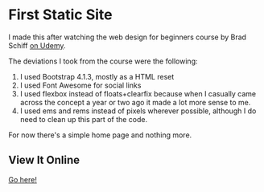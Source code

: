 # First Static Site

I made this after watching the web design for beginners course by Brad Schiff
[on Udemy](https://www.udemy.com/web-design-for-beginners-real-world-coding-in-html-css/).

The deviations I took from the course were the following:

1. I used Bootstrap 4.1.3, mostly as a HTML reset
2. I used Font Awesome for social links
3. I used flexbox instead of floats+clearfix because when I casually came across
   the concept a year or two ago it made a lot more sense to me.
4. I used ems and rems instead of pixels wherever possible, although I do need
   to clean up this part of the code.

For now there's a simple home page and nothing more.

## View It Online

[Go here!](https://webdev-play.aruba.myelin42.net/first-static-site/)
